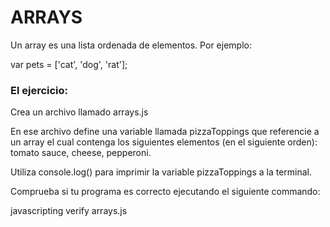 # ARRAYS

Un array es una lista ordenada de elementos. Por ejemplo:

var pets = ['cat', 'dog', 'rat'];

### El ejercicio:

Crea un archivo llamado arrays.js

En ese archivo define una variable llamada pizzaToppings que referencie a un array el cual contenga los siguientes elementos (en el siguiente orden): tomato sauce, cheese, pepperoni.

Utiliza console.log() para imprimir la variable pizzaToppings a la terminal.

Comprueba si tu programa es correcto ejecutando el siguiente commando:

javascripting verify arrays.js